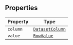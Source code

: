 ## Properties

| Property | Type |
| ------ | ------ |
| <a id="column"></a> `column` | [`DatasetColumn`](DatasetColumn.md) |
| <a id="value"></a> `value` | [`RowValue`](RowValue.md) |
